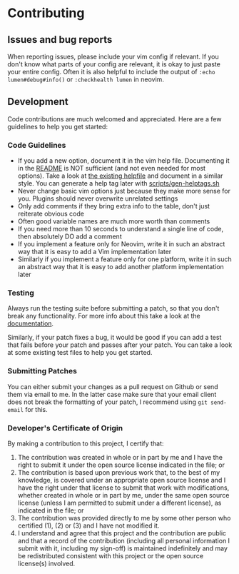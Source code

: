 # Contributing

## Issues and bug reports
When reporting issues, please include your vim config if relevant. If you don't know what parts of your config are relevant, it is okay to just paste your entire config.
Often it is also helpful to include the output of `:echo lumen#debug#info()` or `:checkhealth lumen` in neovim.

## Development
Code contributions are much welcomed and appreciated.
Here are a few guidelines to help you get started:

### Code Guidelines
- If you add a new option, document it in the vim help file. Documenting it in the [README](/README.md) is NOT sufficient (and not even needed for most options). Take a look at [the existing helpfile](/doc/lumen.txt) and document in a similar style. You can generate a help tag later with [scripts/gen-helptags.sh](/scripts/gen-helptags.sh)
- Never change basic vim options just because they make more sense for you. Plugins should never overwrite unrelated settings
- Only add comments if they bring extra info to the table, don't just reiterate obvious code
- Often good variable names are much more worth than comments
- If you need more than 10 seconds to understand a single line of code, then absolutely DO add a comment
- If you implement a feature only for Neovim, write it in such an abstract way that it is easy to add a Vim implementation later
- Similarly if you implement a feature only for one platform, write it in such an abstract way that it is easy to add another platform implementation later

### Testing
Always run the testing suite before submitting a patch, so that you don't break any functionality.
For more info about this take a look at the [documentation](/tests/README.md).

Similarly, if your patch fixes a bug, it would be good if you can add a test that fails before your patch and passes after your patch.
You can take a look at some existing test files to help you get started.

### Submitting Patches
You can either submit your changes as a pull request on Github or send them via email to me. In the latter case make sure that your email client does not break the formatting of your patch, I recommend using `git send-email` for this.

### Developer's Certificate of Origin
By making a contribution to this project, I certify that:

1. The contribution was created in whole or in part by me and I have the right to submit it under the open source license indicated in the file; or
2. The contribution is based upon previous work that, to the best of my knowledge, is covered under an appropriate open source license and I have the right under that license to submit that work with modifications, whether created in whole or in part by me, under the same open source license (unless I am permitted to submit under a different license), as indicated in the file; or
3. The contribution was provided directly to me by some other person who certified (1), (2) or (3) and I have not modified it.
4. I understand and agree that this project and the contribution are public and that a record of the contribution (including all personal information I submit with it, including my sign-off) is maintained indefinitely and may be redistributed consistent with this project or the open source license(s) involved.
